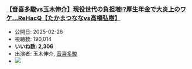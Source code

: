 ### [【音喜多駿vs玉木伸介】現役世代の負担増!?厚生年金で大炎上のワケ…ReHacQ【たかまつななvs高橋弘樹】](https://www.youtube.com/watch?v=8AwH_yEkLzQ)
-   公開日: 2025-02-26
-   視聴数: 190,014
-   **いいね数: 2,306**
-   出演者: 玉木伸介, [音喜多駿](/rehacq_fan/people/音喜多駿 "wikilink")
- [![](https://img.youtube.com/vi/8AwH_yEkLzQ/hqdefault.jpg)](https://www.youtube.com/watch?v=8AwH_yEkLzQ)
